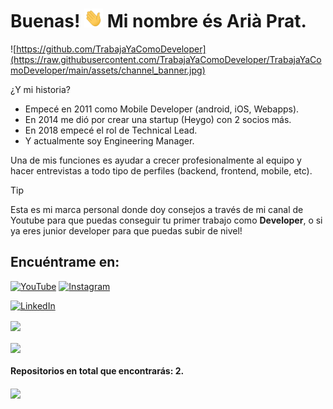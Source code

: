 # Buenas! <img src="https://raw.githubusercontent.com/TrabajaYaComoDeveloper/TrabajaYaComoDeveloper/main/assets/hand_wave.gif" width="30px" height="30px"> Mi nombre és Arià Prat.

![https://github.com/TrabajaYaComoDeveloper](https://raw.githubusercontent.com/TrabajaYaComoDeveloper/TrabajaYaComoDeveloper/main/assets/channel_banner.jpg)

¿Y mi historia?

- Empecé en 2011 como Mobile Developer (android, iOS, Webapps).
- En 2014 me dió por crear una startup (Heygo) con 2 socios más.
- En 2018 empecé el rol de Technical Lead.
- Y actualmente soy Engineering Manager.

Una de mis funciones es ayudar a crecer profesionalmente al equipo y hacer entrevistas a todo tipo de perfiles (backend, frontend, mobile, etc).

> [!TIP]
> Esta es mi marca personal donde doy consejos a través de mi canal de Youtube para que puedas conseguir tu primer trabajo como **Developer**, o si ya eres junior developer para que puedas subir de nivel!

## Encuéntrame en:

[![YouTube](https://img.shields.io/badge/YouTube-TrabajaYaComoDeveloper-FF0000?style=for-the-badge&logo=youtube&logoColor=white&labelColor=101010)](https://youtube.com/@TrabajaYaComoDeveloper)
[![Instagram](https://img.shields.io/badge/Instagram-@trabajacomodeveloper-FFCA28?style=for-the-badge&logo=instagram&logoColor=white&labelColor=101010)](https://instagram.com/trabajacomodeveloper)

<p>
<a href="https://www.linkedin.com/in/aria-prat" target="_blank"><img alt="LinkedIn" src="https://img.shields.io/badge/linkedin-%230077B5.svg?&style=for-the-badge&logo=linkedin&logoColor=white" />
</p>

<a href="https://github.com/TrabajaYaComoDeveloper/TrabajaYaComoDeveloper">
  <img align="center" src="https://github-readme-stats.vercel.app/api/top-langs/?username=TrabajaYaComoDeveloper&hide=java,html,tex&title_color=ffffff&text_color=c9cacc&icon_color=2bbc8a&bg_color=1d1f21&langs_count=3" />
</a> 

<br />
</br>

<a href="https://github.com/TrabajaYaComoDeveloper/TrabajaYaComoDeveloper">
  <img align="center" src="https://github-readme-stats.vercel.app/api?username=TrabajaYaComoDeveloper&show_icons=true&line_height=27&count_private=true&title_color=ffffff&text_color=c9cacc&icon_color=2bbc8a&bg_color=1d1f21" />
</a>

<br />

#### Repositorios en total que encontrarás: 2.

<a href="https://github.com/TrabajaYaComoDeveloper/TrabajaYaComoDeveloper">
  <img align="center" src="https://github-readme-stats.vercel.app/api/pin/?username=TrabajaYaComoDeveloper&repo=TrabajaYaComoDeveloper&title_color=ffffff&text_color=c9cacc&icon_color=2bbc8a&bg_color=1d1f21" />
</a>